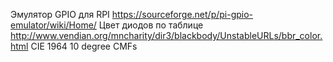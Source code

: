 Эмулятор GPIO для RPI 
https://sourceforge.net/p/pi-gpio-emulator/wiki/Home/
Цвет диодов по таблице http://www.vendian.org/mncharity/dir3/blackbody/UnstableURLs/bbr_color.html CIE 1964 10 degree CMFs